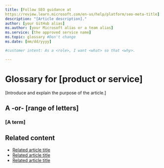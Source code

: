 ```yaml
---
title: [Follow SEO guidance at 
https://review.learn.microsoft.com/en-us/help/platform/seo-meta-title]
description: "[Article description]."
author: [your GitHub alias]
ms.author: [your Microsoft alias or a team alias]
ms.service: [the approved service name]
ms.topic: glossary #Don't change
ms.date: [mm/dd/yyyy]

#customer intent: As a <role>, I want <what> so that <why>.

---
```


<!-- --------------------------------------

- Use this template with pattern instructions for:

Glossary

- Before you sign off or merge:

Remove all comments except the customer intent.

- Feedback:

https://aka.ms/patterns-feedback

-->

# Glossary for [product or service]

<!-- Required: Article headline - H1

Identify the product or service the glossary
applies to.

-->

[Introduce and explain the purpose of the article.]

<!-- Required: Introductory paragraphs (no heading)

Write a brief introduction that can help the user
determine whether the article is relevant for them
and to describe the glossary and why it
might be needed.

-->

## A -or- [range of letters]

<!-- Optional: Term categories - H2

Use H2 sections to organize terms alphabetically.
You can use individual letters or ranges of letters.

If you don't need categories, use H2s to list glossary
terms alphabetically.

-->

### [A term]

<!-- Required: Terms and definitions - H2 or H3

In H2 or H3 sections, list terms and their definitions
alphabetically.

If you use categories, use H3s for the terms. If you 
don't use categories, use H2s for the terms.

-->

## Related content

- [Related article title](link.md)
- [Related article title](link.md)
- [Related article title](link.md)

<!-- Optional: Related content - H2

Consider including a "Related content" H2 section that 
lists links to 1 to 3 articles the user might find helpful.

-->

<!--

Remove all comments except the customer intent
before you sign off or merge to the main branch.

-->
